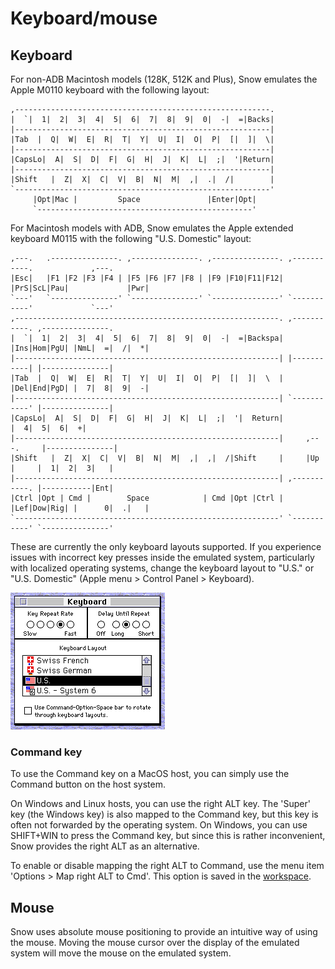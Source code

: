 # Keyboard/mouse

## Keyboard

For non-ADB Macintosh models (128K, 512K and Plus), Snow emulates the Apple
M0110 keyboard with the following layout:

```  
,---------------------------------------------------------.
|  `|  1|  2|  3|  4|  5|  6|  7|  8|  9|  0|  -|  =|Backs|
|---------------------------------------------------------|
|Tab  |  Q|  W|  E|  R|  T|  Y|  U|  I|  O|  P|  [|  ]|  \|
|---------------------------------------------------------|
|CapsLo|  A|  S|  D|  F|  G|  H|  J|  K|  L|  ;|  '|Return|
|---------------------------------------------------------|
|Shift   |  Z|  X|  C|  V|  B|  N|  M|  ,|  .|  /|        |
`---------------------------------------------------------'
     |Opt|Mac |         Space               |Enter|Opt|    
     `------------------------------------------------'    
```

For Macintosh models with ADB, Snow emulates the Apple extended keyboard
M0115 with the following "U.S. Domestic" layout:

```
,---.   .---------------. ,---------------. ,---------------. ,-----------.             ,---.
|Esc|   |F1 |F2 |F3 |F4 | |F5 |F6 |F7 |F8 | |F9 |F10|F11|F12| |PrS|ScL|Pau|             |Pwr|
`---'   `---------------' `---------------' `---------------' `-----------'             `---'
,-----------------------------------------------------------. ,-----------. ,---------------.
|  `|  1|  2|  3|  4|  5|  6|  7|  8|  9|  0|  -|  =|Backspa| |Ins|Hom|PgU| |NmL|  =|  /|  *|
|-----------------------------------------------------------| |-----------| |---------------|
|Tab  |  Q|  W|  E|  R|  T|  Y|  U|  I|  O|  P|  [|  ]|  \  | |Del|End|PgD| |  7|  8|  9|  -|
|-----------------------------------------------------------| `-----------' |---------------|
|CapsLo|  A|  S|  D|  F|  G|  H|  J|  K|  L|  ;|  '|  Return|               |  4|  5|  6|  +|
|-----------------------------------------------------------|     ,---.     |---------------|
|Shift   |  Z|  X|  C|  V|  B|  N|  M|  ,|  ,|  /|Shift     |     |Up |     |  1|  2|  3|   |
|-----------------------------------------------------------| ,-----------. |-----------|Ent|
|Ctrl |Opt | Cmd |        Space            | Cmd |Opt |Ctrl | |Lef|Dow|Rig| |      0|  .|   |
`-----------------------------------------------------------' `-----------' `---------------'
```

These are currently the only keyboard layouts supported. If you experience
issues with incorrect key presses inside the emulated system, particularly with
localized operating systems, change the keyboard layout to "U.S." or "U.S. Domestic"
(Apple menu > Control Panel > Keyboard).

![Keyboard control panel](../images/keyboard_settings.png)

### Command key

To use the Command key on a MacOS host, you can simply use the Command
button on the host system.

On Windows and Linux hosts, you can use the right ALT key. The 'Super' key
(the Windows key) is also mapped to the Command key, but this key is often
not forwarded by the operating system. On Windows, you can use SHIFT+WIN to
press the Command key, but since this is rather inconvenient, Snow provides
the right ALT as an alternative.

To enable or disable mapping the right ALT to Command, use the menu item
'Options > Map right ALT to Cmd'. This option is saved in the [workspace](./workspaces.md).

## Mouse

Snow uses absolute mouse positioning to provide an intuitive way of using
the mouse. Moving the mouse cursor over the display of the emulated
system will move the mouse on the emulated system.
